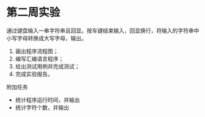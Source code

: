 # 第二周实验

通过键盘输入一串字符串且回显。按车键结束输入，回显换行，将输入的字符串中小写字母转换成大写字母，输出。

1. 画出程序流程图；
2. 编写汇编语言程序；
3. 给出测试用例并完成测试；
4. 完成实验报告。

附加任务

- 统计程序运行时间，并输出
- 统计字符个数，并输出
